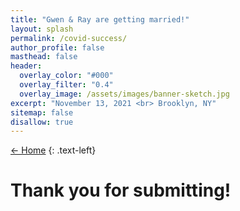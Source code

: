 ```yaml
---
title: "Gwen & Ray are getting married!"
layout: splash
permalink: /covid-success/
author_profile: false
masthead: false
header:
  overlay_color: "#000"
  overlay_filter: "0.4"
  overlay_image: /assets/images/banner-sketch.jpg
excerpt: "November 13, 2021 <br> Brooklyn, NY"
sitemap: false
disallow: true
---
```

 [<- Home](../index.html)
{: .text-left}

# Thank you for submitting!